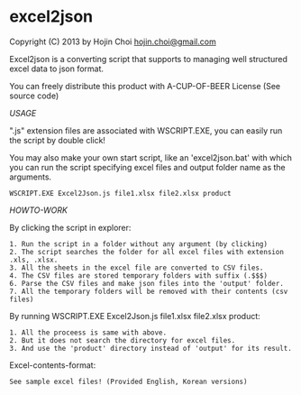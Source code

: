 excel2json
==========

Copyright (C) 2013 by Hojin Choi <hojin.choi@gmail.com>

Excel2json is a converting script that supports to managing well structured excel data to json format.

You can freely distribute this product with A-CUP-OF-BEER License (See source code)

*USAGE*

".js" extension files are associated with WSCRIPT.EXE, you can easily run the script by double click!

You may also make your own start script, like an 'excel2json.bat' with which you can run the script
specifying excel files and output folder name as the arguments.

	WSCRIPT.EXE Excel2Json.js file1.xlsx file2.xlsx product

*HOWTO-WORK*

By clicking the script in explorer:

	1. Run the script in a folder without any argument (by clicking)
	2. The script searches the folder for all excel files with extension .xls, .xlsx.
	3. All the sheets in the excel file are converted to CSV files.
	4. The CSV files are stored temporary folders with suffix (.$$$)
	6. Parse the CSV files and make json files into the 'output' folder.
	7. All the temporary folders will be removed with their contents (csv files)
	
By running WSCRIPT.EXE Excel2Json.js file1.xlsx file2.xlsx product:

	1. All the proceess is same with above.
	2. But it does not search the directory for excel files.
	3. And use the 'product' directory instead of 'output' for its result.
	
Excel-contents-format:

	See sample excel files! (Provided English, Korean versions)
	
